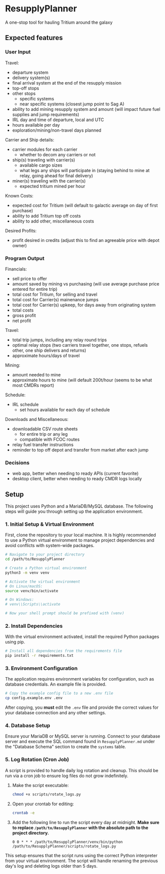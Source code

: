 # ResupplyPlanner
A one-stop tool for hauling Tritium around the galaxy

## Expected features

### User Input
Travel:
- departure system
- delivery system(s)
- final arrival system at the end of the resupply mission
- top-off stops
- other stops
    - specific systems
    - near specific systems (closest jump point to Sag A)
- ability to add mining resupply system and amount (will impact future fuel supplies and jump requirements)
- IRL day and time of departure, local and UTC
- hours available per day
- exploration/mining/non-travel days planned

Carrier and Ship details:
- carrier modules for each carrier
    - whether to decom any carriers or not
- ship(s) traveling with carrier(s)
    - available cargo sizes
    - what legs any ships will participate in (staying behind to mine at relay, going ahead for final delivery)
- miner(s) traveling with the carrier(s)
    - expected tritium mined per hour

Known Costs:
- expected cost for Tritium (will default to galactic average on day of first purchase)
- ability to add Tritium top off costs
- ability to add other, miscellaneous costs

Desired Profits:
- profit desired in credits (adjust this to find an agreeable price with depot owner)

### Program Output

Financials:
- sell price to offer
- amount saved by mining vs purchasing (will use average purchase price entered for entire trip)
- total cost for Tritium, for selling and travel
- total cost for Carrier(s) mainenance jumps
- total cost for Carrier(s) upkeep, for days away from originating system
- total costs
- gross profit
- net profit

Travel:
- total trip jumps, including any relay round trips
- optimal relay stops (two carriers travel together, one stops, refuels other, one ship delivers and returns)
- approximate hours/days of travel

Mining:
- amount needed to mine
- approximate hours to mine (will default 200t/hour (seems to be what most CMDRs report)

Schedule:
- IRL schedule
    - set hours available for each day of schedule

Downloads and Miscellaneous:
- downloadable CSV route sheets
    - for entire trip or any leg
    - compatible with FCOC routes
- relay fuel transfer instructions
- reminder to top off depot and transfer from market after each jump

### Decisions
- web app, better when needing to ready APIs (current favorite)
- desktop client, better when needing to ready CMDR logs locally

## Setup

This project uses Python and a MariaDB/MySQL database. The following steps will guide you through setting up the application environment.

### 1. Initial Setup & Virtual Environment

First, clone the repository to your local machine. It is highly recommended to use a Python virtual environment to manage project dependencies and avoid conflicts with system-wide packages.

```bash
# Navigate to your project directory
cd /path/to/ResupplyPlanner

# Create a Python virtual environment
python3 -m venv venv

# Activate the virtual environment
# On Linux/macOS:
source venv/bin/activate

# On Windows:
# venv\\Scripts\\activate

# Now your shell prompt should be prefixed with (venv)
```

### 2. Install Dependencies

With the virtual environment activated, install the required Python packages using pip.

```bash
# Install all dependencies from the requirements file
pip install -r requirements.txt
```

### 3. Environment Configuration

The application requires environment variables for configuration, such as database credentials. An example file is provided.

```bash
# Copy the example config file to a new .env file
cp config.example.env .env
```

After copying, you **must** edit the `.env` file and provide the correct values for your database connection and any other settings.

### 4. Database Setup

Ensure your MariaDB or MySQL server is running. Connect to your database server and execute the SQL command found in `ResupplyPlanner.md` under the "Database Schema" section to create the `systems` table.

### 5. Log Rotation (Cron Job)

A script is provided to handle daily log rotation and cleanup. This should be run via a cron job to ensure log files do not grow indefinitely.

1.  Make the script executable:
    ```bash
    chmod +x scripts/rotate_logs.py
    ```
2.  Open your crontab for editing:
    ```bash
    crontab -e
    ```
3.  Add the following line to run the script every day at midnight. **Make sure to replace `/path/to/ResupplyPlanner` with the absolute path to the project directory.**

    ```cron
    0 0 * * * /path/to/ResupplyPlanner/venv/bin/python /path/to/ResupplyPlanner/scripts/rotate_logs.py
    ```

This setup ensures that the script runs using the correct Python interpreter from your virtual environment. The script will handle renaming the previous day's log and deleting logs older than 5 days.
